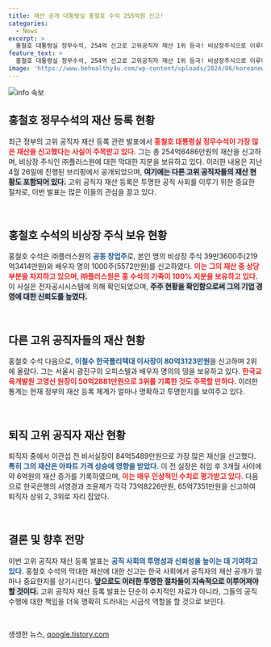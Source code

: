 ```yaml
---
title: 재산 공개 대통령실 홍철호 수석 255억원 신고!
categories:
  - News
excerpt: >
  홍철호 대통령실 정무수석, 254억 신고로 고위공직자 재산 1위 등극! 비상장주식으로 이루어진 엄청난 재산 규모와 함께, 부동산 가격 급등으로 인한 전 비서실장의 재산 증가 소식도 주목받고 있다. 클릭하고 전체 내용을 확인해보세요!
feature_text: >
  홍철호 대통령실 정무수석, 254억 신고로 고위공직자 재산 1위 등극! 비상장주식으로 이루어진 엄청난 재산 규모와 함께, 부동산 가격 급등으로 인한 전 비서실장의 재산 증가 소식도 주목받고 있다. 클릭하고 전체 내용을 확인해보세요!
image: 'https://www.behealthy4u.com/wp-content/uploads/2024/06/koreanews.jpg'
---
```


<p><img src="https://www.behealthy4u.com/wp-content/uploads/2024/06/koreanews.jpg" alt="info 속보" /></p>

<h2 data-ke-size="size26">홍철호 정무수석의 재산 등록 현황</h2>

<p data-ke-size="size16">최근 정부의 고위 공직자 재산 등록 관련 발표에서 <b><span style="color: #ee2323;">홍철호 대통령실 정무수석이 가장 많은 재산을 신고했다는 사실이 주목받고 있다.</span></b> 그는 총 254억6486만원의 재산을 신고하며, 비상장 주식인 ㈜플러스원에 대한 막대한 지분을 보유하고 있다. 이러한 내용은 지난 4월 26일에 진행된 브리핑에서 공개되었으며, <b><span style="background-color: #21538527;">여기에는 다른 고위 공직자들의 재산 현황도 포함되어 있다.</span></b> 고위 공직자 재산 등록은 투명한 공직 사회를 이루기 위한 중요한 절차로, 이번 발표는 많은 이들의 관심을 끌고 있다.</p>

<p data-ke-size="size16">&nbsp;</p>

<h2 data-ke-size="size26">홍철호 수석의 비상장 주식 보유 현황</h2>

<p data-ke-size="size16">홍철호 수석은 ㈜플러스원의 <b><span style="color: #1a5490;">공동 창업주</span></b>로, 본인 명의 비상장 주식 39만3600주(219억3414만원)와 배우자 명의 1000주(5572만원)를 신고하였다. <b><span style="color: #ee2323;">이는 그의 재산 중 상당 부분을 차지하고 있으며, ㈜플러스원은 홍 수석의 가족이 100% 지분을 보유하고 있다.</span></b> 이 사실은 전자공시시스템에 의해 확인되었으며, <b><span style="background-color: #21538527;">주주 현황을 확인함으로써 그의 기업 경영에 대한 신뢰도를 높였다.</span></b></p>

<p data-ke-size="size16">&nbsp;</p>

<h2 data-ke-size="size26">다른 고위 공직자들의 재산 현황</h2>

<p data-ke-size="size16">홍철호 수석 다음으로, <b><span style="color: #1a5490;">이철수 한국폴리텍대 이사장이 80억3123만원</span></b>을 신고하며 2위에 올랐다. 그는 서울시 광진구의 오피스텔과 배우자 명의의 땅을 보유하고 있다. <b><span style="color: #ee2323;">한국교육개발원 고영선 원장이 50억2881만원으로 3위를 기록한 것도 주목할 만하다.</span></b> 이러한 통계는 현재 정부의 재산 등록 체계가 얼마나 명확하고 투명한지를 보여주고 있다.</p>

<p data-ke-size="size16">&nbsp;</p>

<h2 data-ke-size="size26">퇴직 고위 공직자 재산 현황</h2>

<p data-ke-size="size16">퇴직자 중에서 이관섭 전 비서실장이 84억5489만원으로 가장 많은 재산을 신고했다. <b><span style="color: #1a5490;">특히 그의 재산은 아파트 가격 상승에 영향을 받았다.</span></b> 이 전 실장은 취임 후 3개월 사이에 약 6억원의 재산 증가를 기록하였으며, <b><span style="color: #ee2323;">이는 매우 인상적인 수치로 평가받고 있다.</span></b> 다음으로 한국은행의 서영경과 조윤제가 각각 73억8226만원, 65억7351만원을 신고하여 퇴직자 상위 2, 3위로 자리 잡았다.</p>

<p data-ke-size="size16">&nbsp;</p>

<h2 data-ke-size="size26">결론 및 향후 전망</h2>

<p data-ke-size="size16">이번 고위 공직자 재산 등록 발표는 <b><span style="color: #1a5490;">공직 사회의 투명성과 신뢰성을 높이는 데 기여하고 있다.</span></b> 홍철호 수석의 막대한 재산에 대한 신고는 한국 사회에서 공직자의 재산 공개가 얼마나 중요한지를 상기시킨다. <b><span style="background-color: #21538527;">앞으로도 이러한 투명한 절차들이 지속적으로 이루어져야 할 것이다.</span></b> 고위 공직자 재산 등록 발표는 단순히 수치적인 자료가 아니라, 그들의 공직 수행에 대한 책임을 더욱 명확히 드러내는 시금석 역할을 할 것으로 보인다.</p>

<p data-ke-size="size16">&nbsp;</p>
생생한 뉴스, <a href="https://qoogle.tistory.com" rel="dofollow">qoogle.tistory.com</a>


